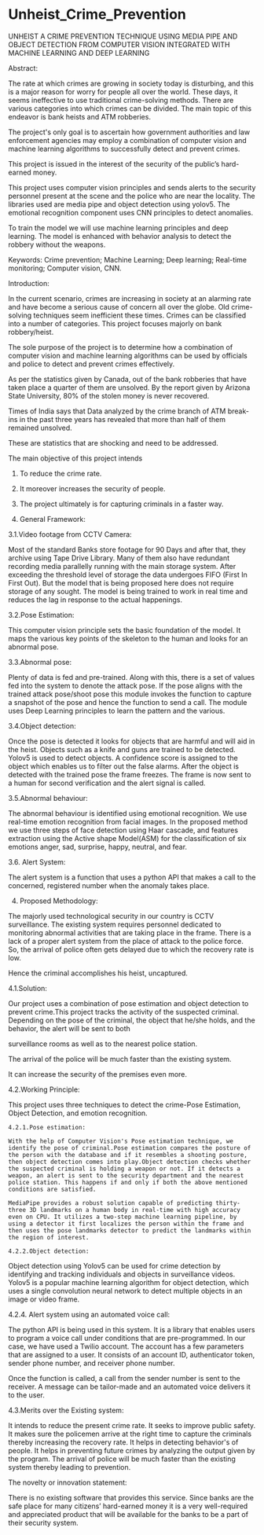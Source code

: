 # Unheist_Crime_Prevention
UNHEIST 
 A CRIME PREVENTION TECHNIQUE USING MEDIA PIPE AND OBJECT DETECTION FROM COMPUTER VISION INTEGRATED WITH MACHINE LEARNING AND DEEP LEARNING 

 Abstract: 

The rate at which crimes are growing in society today is disturbing, and this is a major reason for worry for people all over the world. These days, it seems ineffective to use traditional crime-solving methods. There are various categories into which crimes can be divided. The main topic of this endeavor is bank heists and ATM robberies. 

The project's only goal is to ascertain how government authorities and law enforcement agencies may employ a combination of computer vision and machine learning algorithms to successfully detect and prevent crimes. 

This project is issued in the interest of the security of the public’s hard-earned money. 

This project uses computer vision principles and sends alerts to the security personnel present at the scene and the police who are near the locality. The libraries used are media pipe and object detection using yolov5. The emotional recognition component uses CNN principles to detect anomalies.  

To train the model we will use machine learning principles and deep learning. The model is enhanced with behavior analysis to detect the robbery without the weapons. 

Keywords:  Crime prevention; Machine Learning; Deep learning; Real-time monitoring; Computer vision, CNN.  


Introduction: 

In the current scenario, crimes are increasing in society at an alarming rate and have become a serious cause of concern all over the globe.​ Old crime-solving techniques seem inefficient these times. Crimes can be classified into a number of categories. This project focuses majorly on bank robbery/heist. ​ 

The sole purpose of the project is to determine how a combination of computer vision and machine learning algorithms can be used by officials and police to detect and prevent crimes effectively.​ 

As per the statistics given by Canada, out of the bank robberies that have taken place a quarter of them are unsolved. By the report given by Arizona State University, 80% of the stolen money is never recovered. 

Times of India says that Data analyzed by the crime branch of ATM break-ins in the past three years has revealed that more than half of them remained unsolved. 

These are statistics that are shocking and need to be addressed.  

The main objective of this project intends 

1. To reduce the crime rate.​  

2. It moreover increases the security of people.  

3. The project ultimately is for capturing criminals in a faster way.​

3. General Framework: 

  3.1.Video footage from CCTV Camera: 

  Most of the standard Banks store footage for 90 Days and after that, they archive using Tape Drive Library. Many of them also have redundant recording media parallelly running with the main storage system. After exceeding the threshold level of storage the data undergoes FIFO (First In First Out). But the model that is being proposed here does not require storage of any sought. The model is being trained to work in real time and reduces the lag in response to the actual happenings. 

  3.2.Pose Estimation:  

  This computer vision principle sets the basic foundation of the model. It maps the various key points of the skeleton to the human and looks for an abnormal pose.   

  3.3.Abnormal pose:  

  Plenty of data is fed and pre-trained. Along with this, there is a set of values fed into the system to denote the attack pose. If the pose aligns with the trained attack pose/shoot pose this module invokes the function to capture a snapshot of the pose and hence the function to send a call. The module uses Deep Learning principles to learn the pattern and the various. 

  3.4.Object detection:   

Once the pose is detected it looks for objects that are harmful and will aid in the heist. Objects such as a knife and guns are trained to be detected. Yolov5 is used to detect objects. A confidence score is assigned to the object which enables us to filter out the false alarms. After the object is detected with the trained pose the frame freezes. The frame is now sent to a human for second verification and the alert signal is called. 
 

  3.5.Abnormal behaviour: 

The abnormal behaviour is identified using emotional recognition. We use real-time emotion recognition from facial images. In the proposed method we use three steps of face detection using Haar cascade, and features extraction using the Active shape Model(ASM) for the classification of six emotions anger, sad, surprise, happy, neutral, and fear. 

  3.6. Alert System: 

The alert system is a function that uses a python API that makes a call to the concerned, registered number when the anomaly takes place. 

4.  Proposed Methodology: 

The majorly used technological security in our country is CCTV surveillance.​ The existing system requires personnel dedicated to monitoring abnormal activities that are taking place in the frame. There is a lack of a proper alert system from the place of attack to the police force. So, the arrival of police often gets delayed due to which the recovery rate is low. 

Hence the criminal accomplishes his heist, uncaptured. 

  4.1.Solution: 

Our project uses a combination of pose estimation and object detection to prevent crime.​This project tracks the activity of the suspected criminal. Depending on the pose of the criminal, the object that he/she holds, and the behavior, the alert will be sent to both  

surveillance rooms as well as to the nearest police station.  

The arrival of the police will be much faster than the existing system. 

​It can increase the security of the premises even more. 

  4.2.Working Principle: 

  This project uses three techniques to detect the crime-Pose Estimation​, Object Detection, and emotion recognition. 

    4.2.1.Pose estimation: 

    With the help of Computer Vision's Pose estimation technique, we identify the pose of criminal.​Pose estimation compares the posture of the person with the database and if it resembles a shooting posture, then object detection comes into play.​Object detection checks whether the suspected criminal is holding a weapon or not.​ If it detects a weapon, an alert is sent to the security department and the nearest police station. This happens if and only if both the above mentioned conditions are satisfied.

    MediaPipe provides a robust solution capable of predicting thirty-three 3D landmarks on a human body in real-time with high accuracy even on CPU. It utilizes a two-step machine learning pipeline, by using a detector it first localizes the person within the frame and then uses the pose landmarks detector to predict the landmarks within the region of interest. 

    4.2.2.Object detection: 

Object detection using Yolov5 can be used for crime detection by identifying and tracking individuals and objects in surveillance videos. Yolov5 is a popular machine learning algorithm for object detection, which uses a single convolution neural network to detect multiple objects in an image or video frame. 

4.2.4. Alert system using an automated voice call: 

The python API is being used in this system. It is a library that enables users to program a voice call under conditions that are pre-programmed. In our case, we have used a Twilio account. The account has a few parameters that are assigned to a user. It consists of an account ID, authenticator token, sender phone number, and receiver phone number. 

Once the function is called, a call from the sender number is sent to the receiver. A message can be tailor-made and an automated voice delivers it to the user. 

4.3.Merits over the Existing system: 

It intends to reduce the present crime rate.​ It seeks to improve public safety. It makes sure the policemen arrive at the right time to capture the criminals thereby increasing the recovery rate. It helps in detecting behavior's of people. It helps in preventing future crimes by analyzing the output given by the program. The arrival of police will be much faster than the existing system thereby leading to prevention.

The novelty or innovation statement: 

There is no existing software that provides this service. Since banks are the safe place for many citizens’ hard-earned money it is a very well-required and appreciated product that will be available for the banks to be a part of their security system.  
